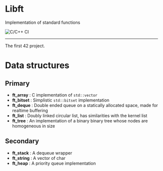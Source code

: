 # Libft
Implementation of standard functions

![C/C++ CI](https://github.com/Xxdzs/Libft/workflows/C/C++%20CI/badge.svg?branch=master)
----- -----

The first 42 project.

# Data structures
## Primary
* __ft_array__ : C implementation of `std::vector`
* __ft_bitset__ : Simplistic `std::bitset` implementation
* __ft_deque__ : Double ended queue on a statically allocated space, made for realtime buffering
* __ft_list__ : Doubly linked circular list, has similarities with the kernel list
* __ft_tree__ :  An implementation of a binary binary tree whose nodes are homogeneous in size
## Secondary
* __ft_stack__ : A dequeue wrapper
* __ft_string__ : A vector of char
* __ft_heap__ : A priority queue implementation
